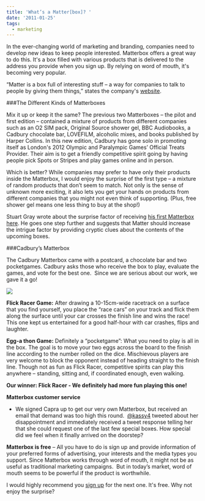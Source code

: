 ```yaml
---
title: 'What’s a Matter[box]? '
date: '2011-01-25'
tags:
  - marketing
---
```


In the ever-changing world of marketing and branding, companies need to develop new ideas to keep people interested. Matterbox offers a great way to do this. It's a box filled with various products that is delivered to the address you provide when you sign up. By relying on word of mouth, it's becoming very popular.

“Matter is a box full of interesting stuff – a way for companies to talk to people by giving them things,” states the company's 
[website](http://www.matterbox.co.uk/about.php).

###The Different Kinds of Matterboxes


Mix it up or keep it the same?
The previous two Matterboxes – the pilot and first edition – contained a mixture of products from different companies such as an O2 SIM pack, Original Source shower gel, BBC Audiobooks, a Cadbury chocolate bar, LOVEFILM, alcoholic mixes, and books published by Harper Collins. In this new edition, Cadbury has gone solo in promoting itself as London's 2012 Olympic and Paralympic Games’ Official Treats Provider. Their aim is to get a friendly competitive spirit going by having people pick Spots or Stripes and play games online and in person.

Which is better?
While companies may prefer to have only their products inside the Matterbox, I would enjoy the surprise of the first type – a mixture of random products that don’t seem to match. Not only is the sense of unknown more exciting, it also lets you get your hands on products from different companies that you might not even think of supporting. (Plus, free shower gel means one less thing to buy at the shop!)

Stuart Gray wrote about the surprise factor of receiving 
[his first Matterbox here](http://stuartgray.com/blog/posts/2008/02/06/the-first-matter-box-what-is-it-whats-in-it/). He goes one step further and suggests that Matter should increase the intrigue factor by providing cryptic clues about the contents of the upcoming boxes.

###Cadbury’s Matterbox

The Cadbury Matterbox came with a postcard, a chocolate bar and two pocketgames. Cadbury asks those who receive the box to play, evaluate the games, and vote for the best one.  Since we are serious about our work, we gave it a go!


![](http://thisiscapra.com/wp-content/uploads/2011/01/IMG_0972-224x300.jpg)


**Flick Racer Game:**
 After drawing a 10-15cm-wide racetrack on a surface that you find yourself, you place the “race cars” on your track and flick them along the surface until your car crosses the finish line and wins the race! This one kept us entertained for a good half-hour with car crashes, flips and laughter.


**Egg-a thon Game:**
 Definitely a “pocketgame”: What you need to play is all in the box. The goal is to move your two eggs across the board to the finish line according to the number rolled on the dice. Mischievous players are very welcome to block the opponent instead of heading straight to the finish line. Though not as fun as Flick Racer, competitive spirits can play this anywhere – standing, sitting and, if coordinated enough, even walking.


**Our winner: Flick Racer - We definitely had more fun playing this one!**



**Matterbox customer service**
 - We signed Capra up to get our very own Matterbox, but received an email that demand was too high this round. 
[@kassy4](http://twitter.com/kassy4) tweeted about her disappointment and immediately received a tweet response telling her that she could request one of the last few special boxes. How special did we feel when it finally arrived on the doorstep?


**Matterbox is free**
 – All you have to do is sign up and provide information of your preferred forms of advertising, your interests and the media types you support. Since Matterbox works through word of mouth, it might not be as useful as traditional marketing campaigns.  But in today’s market, word of mouth seems to be powerful if the product is worthwhile.

I would highly recommend you 
[sign up](http://matterbox.co.uk/) for the next one. It's free. Why not enjoy the surprise?
